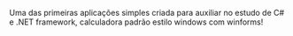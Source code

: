 Uma das primeiras aplicações simples criada para auxiliar no estudo de C# e .NET framework, calculadora padrão estilo windows com winforms!
